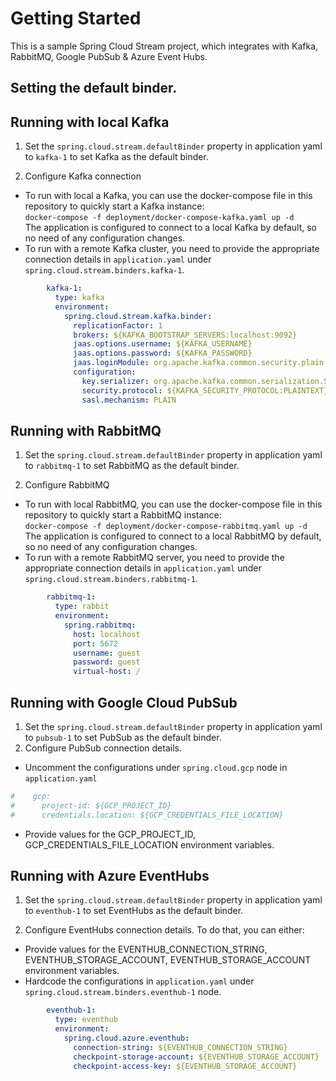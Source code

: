 # Getting Started
This is a sample Spring Cloud Stream project, which integrates with Kafka, RabbitMQ, Google PubSub & Azure Event Hubs.

## Setting the default binder.


## Running with local Kafka
1. Set the `spring.cloud.stream.defaultBinder` property in application yaml to `kafka-1` to set Kafka as the default binder. 

2. Configure Kafka connection
- To run with local a Kafka, you can use the docker-compose file in this repository to quickly start a Kafka instance:  
`docker-compose -f deployment/docker-compose-kafka.yaml up -d`  
The application is configured to connect to a local Kafka by default, so no need of any configuration changes.
- To run with a remote Kafka cluster, you need to provide the appropriate connection details in `application.yaml` under `spring.cloud.stream.binders.kafka-1`.
```yaml
        kafka-1:
          type: kafka
          environment:
            spring.cloud.stream.kafka.binder:
              replicationFactor: 1
              brokers: ${KAFKA_BOOTSTRAP_SERVERS:localhost:9092}
              jaas.options.username: ${KAFKA_USERNAME}
              jaas.options.password: ${KAFKA_PASSWORD}
              jaas.loginModule: org.apache.kafka.common.security.plain.PlainLoginModule
              configuration:
                key.serializer: org.apache.kafka.common.serialization.StringSerializer
                security.protocol: ${KAFKA_SECURITY_PROTOCOL:PLAINTEXT}
                sasl.mechanism: PLAIN
```

## Running with RabbitMQ
1. Set the `spring.cloud.stream.defaultBinder` property in application yaml to `rabbitmq-1` to set RabbitMQ as the default binder. 

2. Configure RabbitMQ
- To run with local RabbitMQ, you can use the docker-compose file in this repository to quickly start a RabbitMQ instance:  
`docker-compose -f deployment/docker-compose-rabbitmq.yaml up -d`  
The application is configured to connect to a local RabbitMQ by default, so no need of any configuration changes.
- To run with a remote RabbitMQ server, you need to provide the appropriate connection details in `application.yaml` under `spring.cloud.stream.binders.rabbitmq-1`.
```yaml
        rabbitmq-1:
          type: rabbit
          environment:
            spring.rabbitmq:
              host: localhost
              port: 5672
              username: guest
              password: guest
              virtual-host: /
```
## Running with Google Cloud PubSub
1. Set the `spring.cloud.stream.defaultBinder` property in application yaml to `pubsub-1` to set PubSub as the default binder. 
2. Configure PubSub connection details. 
- Uncomment the configurations under `spring.cloud.gcp` node in `application.yaml`
```yaml
#    gcp:
#      project-id: ${GCP_PROJECT_ID}
#      credentials.location: ${GCP_CREDENTIALS_FILE_LOCATION}
```
- Provide values for the GCP_PROJECT_ID, GCP_CREDENTIALS_FILE_LOCATION environment variables.


## Running with Azure EventHubs
1. Set the `spring.cloud.stream.defaultBinder` property in application yaml to `eventhub-1` to set EventHubs as the default binder. 

2. Configure EventHubs connection details. To do that, you can either:
 - Provide values for the EVENTHUB_CONNECTION_STRING, EVENTHUB_STORAGE_ACCOUNT, EVENTHUB_STORAGE_ACCOUNT environment variables.
 - Hardcode the configurations in `application.yaml` under `spring.cloud.stream.binders.eventhub-1` node.
```yaml
        eventhub-1:
          type: eventhub
          environment:
            spring.cloud.azure.eventhub:
              connection-string: ${EVENTHUB_CONNECTION_STRING}
              checkpoint-storage-account: ${EVENTHUB_STORAGE_ACCOUNT}
              checkpoint-access-key: ${EVENTHUB_STORAGE_ACCOUNT}
```
